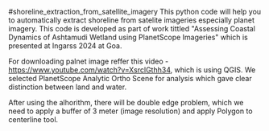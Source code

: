 #shoreline_extraction_from_satellite_imagery
This python code will help you to automatically extract shoreline from satelite imageries especially planet imagery.
This code is developed as part of work tittled "Assessing Coastal Dynamics of Ashtamudi Wetland 
using PlanetScope Imageries" which is presented at Ingarss 2024 at Goa.

For downloading palnet image reffer this video - https://www.youtube.com/watch?v=XsrclGthh34, which is using QGIS.
We selected PlanetScope Analytic Ortho Scene for analysis which gave clear distinction between land and water.

After using the alhorithm, there will be double edge problem, which we need to apply a buffer of 3 meter (image resolution) and apply  Polygon to centerline tool.
